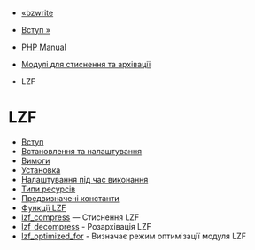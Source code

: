- [«bzwrite](function.bzwrite.md)
- [Вступ »](intro.lzf.md)

- [PHP Manual](index.md)
- [Модулі для стиснення та архівації](refs.compression.md)
- LZF

# LZF

- [Вступ](intro.lzf.md)
- [Встановлення та налаштування](lzf.setup.md)
- [Вимоги](lzf.requirements.md)
- [Установка](lzf.installation.md)
- [Налаштування під час виконання](lzf.configuration.md)
- [Типи ресурсів](lzf.resources.md)
- [Предвизначені константи](lzf.constants.md)
- [Функції LZF](ref.lzf.md)
- [lzf_compress](function.lzf-compress.md) — Стиснення LZF
- [lzf_decompress](function.lzf-decompress.md) - Розархівація
LZF
- [lzf_optimized_for](function.lzf-optimized-for.md) -
Визначає режим оптимізації модуля LZF
